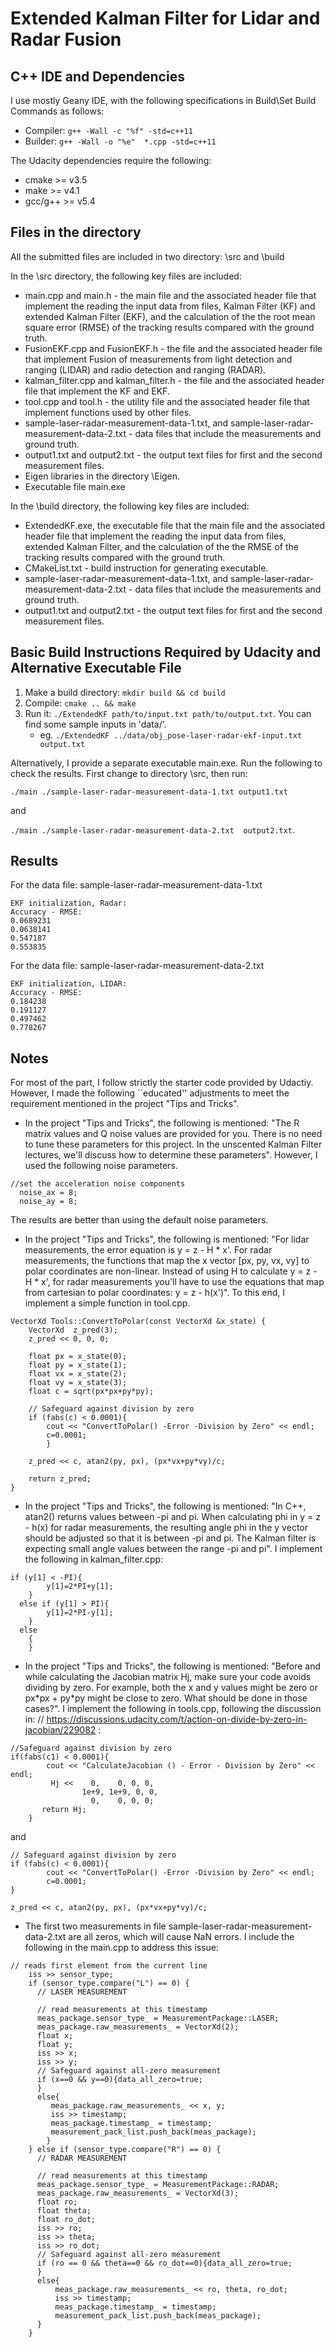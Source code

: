 # Extended Kalman Filter for Lidar and Radar Fusion

## C++ IDE and Dependencies

I use mostly Geany IDE, with the following specifications in Build\Set Build Commands as follows:

* Compiler: `g++ -Wall -c "%f" -std=c++11`
* Builder: `g++ -Wall -o "%e"  *.cpp -std=c++11`

The Udacity dependencies require the following:

* cmake >= v3.5
* make >= v4.1
* gcc/g++ >= v5.4

## Files in the directory
All the submitted files are included in two directory: \src and \build

In the \src directory, the following key files are included:

* main.cpp and main.h \- the main file and the associated header file that implement the reading the input data from files, Kalman Filter (KF) and extended Kalman Filter (EKF), and the calculation of the the root mean square error (RMSE) of the tracking results compared with the ground truth. 
* FusionEKF.cpp and FusionEKF.h \- the file and the associated header file that implement Fusion of measurements from light detection and ranging (LIDAR) and radio detection and ranging (RADAR).
* kalman\_filter.cpp and kalman\_filter.h  \- the file and the associated header file that implement the KF and EKF.
* tool.cpp and tool.h \- the utility file and the associated header file that implement functions used by other files.
* sample-laser-radar-measurement-data-1.txt, and sample-laser-radar-measurement-data-2.txt \- data files that include the measurements and ground truth.
* output1.txt and output2.txt \- the output text files for first and the second measurement files.
* Eigen libraries in the directory \Eigen.
* Executable file main.exe 

In the \build directory, the following key files are included:

* ExtendedKF.exe, the executable file that the main file and the associated header file that implement the reading the input data from files, extended Kalman Filter, and the calculation of the the RMSE of the tracking results compared with the ground truth. 
* CMakeList.txt - build instruction for generating executable.
* sample-laser-radar-measurement-data-1.txt, and sample-laser-radar-measurement-data-2.txt \- data files that include the measurements and ground truth.
* output1.txt and output2.txt \- the output text files for first and the second measurement files.

## Basic Build Instructions Required by Udacity and Alternative Executable File

1. Make a build directory: `mkdir build && cd build`
2. Compile: `cmake .. && make`
3. Run it: `./ExtendedKF path/to/input.txt path/to/output.txt`. You can find
   some sample inputs in 'data/'.
    - eg. `./ExtendedKF ../data/obj_pose-laser-radar-ekf-input.txt output.txt`

Alternatively, I provide a separate executable main.exe. Run the following to check the results. 
First change to directory \src, then run:

`./main ./sample-laser-radar-measurement-data-1.txt output1.txt` 

and 

`./main ./sample-laser-radar-measurement-data-2.txt  output2.txt`.

## Results
For the data file: sample-laser-radar-measurement-data-1.txt

```
EKF initialization, Radar: 
Accuracy - RMSE:
0.0689231
0.0638141
0.547187
0.553835
```

For the data file: sample-laser-radar-measurement-data-2.txt

```
EKF initialization, LIDAR: 
Accuracy - RMSE:
0.184238
0.191127
0.497462
0.778267
```

##  Notes

For most of the part, I follow strictly the starter code provided by Udactiy. However, I made the following ``educated'' adjustments to meet the requirement mentioned in the project "Tips and Tricks".
 
* In the project "Tips and Tricks", the following is mentioned:  "The R matrix values and Q noise values are provided for you. There is no need to tune these parameters for this project. In the unscented Kalman Filter lectures, we'll discuss how to determine these parameters". However, I used the following noise parameters.

```
//set the acceleration noise components
  noise_ax = 8;
  noise_ay = 8;
```
The results are better than using the default noise parameters.

* In the project "Tips and Tricks", the following is mentioned:
"For lidar measurements, the error equation is y = z - H * x'. For radar measurements, the functions that map the x vector [px, py, vx, vy] to polar coordinates are non-linear. Instead of using H to calculate y = z - H * x', for radar measurements you'll have to use the equations that map from cartesian to polar coordinates: y = z - h(x')". To this end, I implement a simple function in tool.cpp.

```
VectorXd Tools::ConvertToPolar(const VectorXd &x_state) {
	VectorXd  z_pred(3);
	z_pred << 0, 0, 0;
	
	float px = x_state(0);
	float py = x_state(1);
	float vx = x_state(2);
	float vy = x_state(3);
    float c = sqrt(px*px+py*py);
    
	// Safeguard against division by zero
	if (fabs(c) < 0.0001){
		cout << "ConvertToPolar() -Error -Division by Zero" << endl;
		c=0.0001;
		}
	
	z_pred << c, atan2(py, px), (px*vx+py*vy)/c;
	
	return z_pred;
}
```
* In the project "Tips and Tricks", the following is mentioned: "In C++, atan2() returns values between -pi and pi. When calculating phi in y = z - h(x) for radar measurements, the resulting angle phi in the y vector should be adjusted so that it is between -pi and pi. The Kalman filter is expecting small angle values between the range -pi and pi". I implement the following in kalman_filter.cpp:

```
if (y[1] < -PI){
	    y[1]=2*PI+y[1];
	}
  else if (y[1] > PI){
        y[1]=2*PI-y[1];
    }
  else
    {
    }
```
* In the project "Tips and Tricks", the following is mentioned: "Before and while calculating the Jacobian matrix Hj, make sure your code avoids dividing by zero. For example, both the x and y values might be zero or px\*px + py\*py might be close to zero. What should be done in those cases?". I implement the following in tools.cpp, following the discussion in: // https://discussions.udacity.com/t/action-on-divide-by-zero-in-jacobian/229082 :

```
//Safeguard against division by zero
if(fabs(c1) < 0.0001){
		cout << "CalculateJacobian () - Error - Division by Zero" << endl;
		 Hj <<    0,    0, 0, 0,
                1e+9, 1e+9, 0, 0,
                  0,    0, 0, 0;
       return Hj;          
	}
```
and

```
// Safeguard against division by zero
if (fabs(c) < 0.0001){
		cout << "ConvertToPolar() -Error -Division by Zero" << endl;
		c=0.0001;
}
	
z_pred << c, atan2(py, px), (px*vx+py*vy)/c;
```

* The first two measurements in file  sample-laser-radar-measurement-data-2.txt are all zeros, which will cause NaN errors.  I include the following in the main.cpp to address this issue:

```
// reads first element from the current line
    iss >> sensor_type;
    if (sensor_type.compare("L") == 0) {
      // LASER MEASUREMENT

      // read measurements at this timestamp
      meas_package.sensor_type_ = MeasurementPackage::LASER;
      meas_package.raw_measurements_ = VectorXd(2);
      float x;
      float y;
      iss >> x;
      iss >> y;
      // Safeguard against all-zero measurement
      if (x==0 && y==0){data_all_zero=true;
      }
      else{
         meas_package.raw_measurements_ << x, y;
         iss >> timestamp;
         meas_package.timestamp_ = timestamp;
         measurement_pack_list.push_back(meas_package);
        }   
    } else if (sensor_type.compare("R") == 0) {
      // RADAR MEASUREMENT

      // read measurements at this timestamp
      meas_package.sensor_type_ = MeasurementPackage::RADAR;
      meas_package.raw_measurements_ = VectorXd(3);
      float ro;
      float theta;
      float ro_dot;
      iss >> ro;
      iss >> theta;
      iss >> ro_dot;
      // Safeguard against all-zero measurement
      if (ro == 0 && theta==0 && ro_dot==0){data_all_zero=true;
      }	  
      else{
          meas_package.raw_measurements_ << ro, theta, ro_dot;
          iss >> timestamp;
          meas_package.timestamp_ = timestamp;
          measurement_pack_list.push_back(meas_package);
      }    
    }
```
